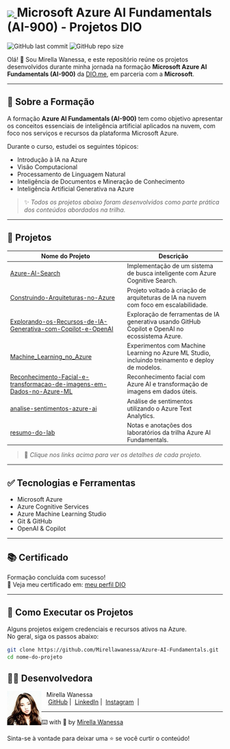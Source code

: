 <h1>
    <a href="https://www.dio.me/">
        <img align="center" width="40px" src="https://hermes.digitalinnovation.one/assets/diome/logo-minimized.png">
    </a>
    <span> Microsoft Azure AI Fundamentals (AI-900) - Projetos DIO</span>
</h1>

![GitHub last commit](https://img.shields.io/github/last-commit/Mirellawanessa/Azure-AI-Fundamentals)
![GitHub repo size](https://img.shields.io/github/repo-size/Mirellawanessa/Azure-AI-Fundamentals)

Olá! 👋 Sou Mirella Wanessa, e este repositório reúne os projetos desenvolvidos durante minha jornada na formação **Microsoft Azure AI Fundamentals (AI-900)** da [DIO.me](https://www.dio.me/), em parceria com a **Microsoft**.

---

## 🧠 Sobre a Formação

A formação **Azure AI Fundamentals (AI-900)** tem como objetivo apresentar os conceitos essenciais de inteligência artificial aplicados na nuvem, com foco nos serviços e recursos da plataforma Microsoft Azure.

Durante o curso, estudei os seguintes tópicos:

- Introdução à IA na Azure
- Visão Computacional
- Processamento de Linguagem Natural
- Inteligência de Documentos e Mineração de Conhecimento
- Inteligência Artificial Generativa na Azure

> ✨ *Todos os projetos abaixo foram desenvolvidos como parte prática dos conteúdos abordados na trilha.*

---

## 📁 Projetos

| Nome do Projeto | Descrição |
|-----------------|-----------|
| [Azure-AI-Search](https://github.com/Mirellawanessa/Azure-AI-Fundamentals/tree/main/Azure-AI-Search) | Implementação de um sistema de busca inteligente com Azure Cognitive Search. |
| [Construindo-Arquiteturas-no-Azure](https://github.com/Mirellawanessa/Azure-AI-Fundamentals/tree/main/Construindo-Arquiteturas-no-Azure) | Projeto voltado à criação de arquiteturas de IA na nuvem com foco em escalabilidade. |
| [Explorando-os-Recursos-de-IA-Generativa-com-Copilot-e-OpenAI](https://github.com/Mirellawanessa/Azure-AI-Fundamentals/tree/main/Explorando-os-Recursos-de-IA-Generativa-com-Copilot-e-OpenAI) | Exploração de ferramentas de IA generativa usando GitHub Copilot e OpenAI no ecossistema Azure. |
| [Machine_Learning_no_Azure](https://github.com/Mirellawanessa/Azure-AI-Fundamentals/tree/main/Machine_Learning_no_Azure) | Experimentos com Machine Learning no Azure ML Studio, incluindo treinamento e deploy de modelos. |
| [Reconhecimento-Facial-e-transformacao-de-imagens-em-Dados-no-Azure-ML](https://github.com/Mirellawanessa/Azure-AI-Fundamentals/tree/main/Reconhecimento-Facial-e-transformacao-de-imagens-em-Dados-no-Azure-ML) | Reconhecimento facial com Azure AI e transformação de imagens em dados úteis. |
| [analise-sentimentos-azure-ai](https://github.com/Mirellawanessa/Azure-AI-Fundamentals/tree/main/analise-sentimentos-azure-ai) | Análise de sentimentos utilizando o Azure Text Analytics. |
| [resumo-do-lab](https://github.com/Mirellawanessa/Azure-AI-Fundamentals/tree/main/resumo-do-lab) | Notas e anotações dos laboratórios da trilha Azure AI Fundamentals. |

> 🔗 *Clique nos links acima para ver os detalhes de cada projeto.*

---

## ✅ Tecnologias e Ferramentas

- Microsoft Azure
- Azure Cognitive Services
- Azure Machine Learning Studio
- Git & GitHub
- OpenAI & Copilot

---

## 📚 Certificado

Formação concluída com sucesso!  
📄 Veja meu certificado em: [meu perfil DIO](https://web.dio.me/users/mirellawanessacorreia?tab=achievements)

---

## 📌 Como Executar os Projetos

Alguns projetos exigem credenciais e recursos ativos na Azure.  
No geral, siga os passos abaixo:

```bash
git clone https://github.com/Mirellawanessa/Azure-AI-Fundamentals.git
cd nome-do-projeto
```

## 👩‍💻 Desenvolvedora

<p>
  <img 
    align="left" 
    width="80" 
    src="https://github.com/Mirellawanessa/DIO-Trilha-Java-Basico/blob/main/GitHub/imagens/User.jpeg?raw=true"
  />
  <p>&nbsp;&nbsp;&nbsp;Mirella Wanessa<br>
  &nbsp;&nbsp;&nbsp;
  <a href="https://github.com/Mirellawanessa">GitHub</a>&nbsp;|&nbsp;
  <a href="https://www.linkedin.com/in/mirellawanessa/">LinkedIn</a>&nbsp;|&nbsp;
  <a href="https://www.instagram.com/myfilearchive">Instagram</a>
  &nbsp;|&nbsp;</p>
</p>

---

⌨️ with 💜 by [Mirella Wanessa](https://github.com/Mirellawanessa)

Sinta-se à vontade para deixar uma ⭐ se você curtir o conteúdo!
